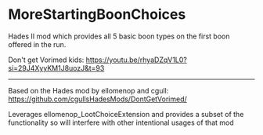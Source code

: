 # MoreStartingBoonChoices

Hades II mod which provides all 5 basic boon types on the first boon offered in the run.

Don't get Vorimed kids: https://youtu.be/rhyaDZqV1L0?si=29J4XyyKM1J8uozJ&t=93

---
 
Based on the Hades mod by ellomenop and cgull: https://github.com/cgullsHadesMods/DontGetVorimed/

Leverages ellomenop_LootChoiceExtension and provides a subset of the functionality so will interfere with other intentional usages of that mod
